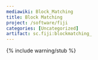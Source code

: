 ```yaml
---
mediawiki: Block_Matching
title: Block Matching
project: /software/fiji
categories: [Uncategorized]
artifact: sc.fiji:blockmatching_
---
```


{% include warning/stub %}



